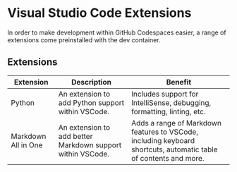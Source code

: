 # Visual Studio Code Extensions

In order to make development within GitHub Codespaces easier, a range of extensions come preinstalled with the dev container.

## Extensions

| Extension | Description | Benefit |
| --------- | ----------- | ------- |
| Python | An extension to add Python support within VSCode. | Includes support for IntelliSense, debugging, formatting, linting, etc. |
| Markdown All in One | An extension to add better Markdown support within VSCode. | Adds a range of Markdown features to VSCode, including keyboard shortcuts, automatic table of contents and more. |